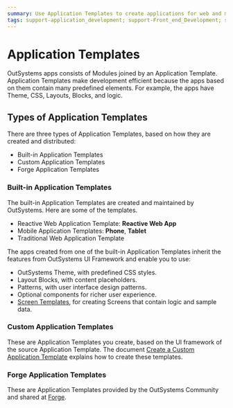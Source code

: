 ```yaml
---
summary: Use Application Templates to create applications for web and mobile.
tags: support-application_development; support-Front_end_Development; support-Front_end_Development-overview; support-Mobile_Apps; support-webapps
---
```


# Application Templates

OutSystems apps consists of Modules joined by an Application Template. Application Templates make development efficient because the apps based on them contain many predefined elements. For example, the apps have Theme, CSS, Layouts, Blocks, and logic.

## Types of Application Templates

There are three types of Application Templates, based on how they are created and distributed:

* Built-in Application Templates
* Custom Application Templates
* Forge Application Templates

### Built-in Application Templates

The built-in Application Templates are created and maintained by OutSystems. Here are some of the templates.

* Reactive Web Application Template: **Reactive Web App**
* Mobile Application Templates: **Phone**, **Tablet**
* Traditional Web Application Template

The apps created from one of the built-in Application Templates inherit the features from OutSystems UI Framework and enable you to use:

* OutSystems Theme, with predefined CSS styles.
* Layout Blocks, with content placeholders.
* Patterns, with user interface design patterns.
* Optional components for richer user experience.
* [Screen Templates](<../../develop/ui/screen-templates-use/intro.md>), for creating Screens that contain logic and sample data.

### Custom Application Templates

These are Application Templates you create, based on the UI framework of the source Application Template. The document [Create a Custom Application Template](<../ui/reuse/create-a-custom-application-template.md>) explains how to create these templates.

### Forge Application Templates

These are Application Templates provided by the OutSystems Community and shared at [Forge](https://www.outsystems.com/forge/#category=templates).
